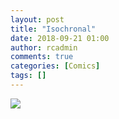 ```yaml
---
layout: post
title: "Isochronal"
date: 2018-09-21 01:00
author: rcadmin
comments: true
categories: [Comics]
tags: []
---
```

<a href="../comics/2018/09/21/isochronal"><img src="http://dl.bitsmack.com/comics/20180921.gif" /></a>

